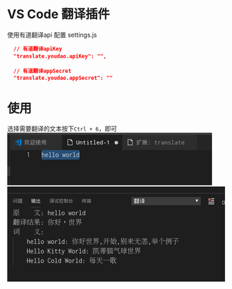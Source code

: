 # VS Code 翻译插件
使用有道翻译api 配置 settings.js
```json
  // 有道翻译apiKey
  "translate.youdao.apiKey": "",

  // 有道翻译appSecret
  "translate.youdao.appSecret": ""
```

# 使用
选择需要翻译的文本按下`Ctrl + 6`，即可
![选择文本](images/select.png)
![选择文本](images/output.png)